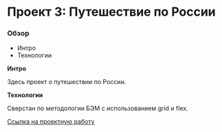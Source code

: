 # Проект 3: Путешествие по России

### Обзор
* Интро
* Технологии

**Интро**

Здесь проект о путешествии по России.

**Технологии**

Сверстан по методологии БЭМ с использованием grid и flex.

[Ссылка на проектную работу](https://bosizow.github.io/russian-travel/)
